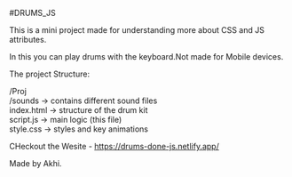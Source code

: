 #DRUMS_JS

This is a mini project made for understanding more about CSS and JS attributes.

In this you can play drums with the keyboard.Not made for Mobile devices. 

The project Structure:

/Proj <br>
   /sounds     -> contains different sound files <br>
   index.html  -> structure of the drum kit <br>
   script.js   -> main logic (this file) <br>
   style.css   -> styles and key animations <br>

CHeckout the Wesite - https://drums-done-js.netlify.app/

Made by Akhi.
